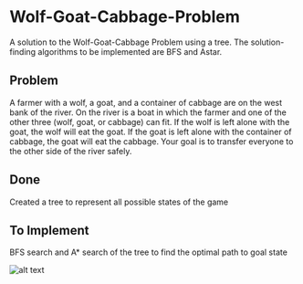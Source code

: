 # Wolf-Goat-Cabbage-Problem
A solution to the Wolf-Goat-Cabbage Problem using a tree. The solution-finding algorithms to be implemented are BFS and Astar.

## Problem

A farmer with a wolf, a goat, and a container of cabbage are on the west bank of the river. On
the river is a boat in which the farmer and one of the other three (wolf, goat, or cabbage) can
fit. If the wolf is left alone with the goat, the wolf will eat the goat. If the goat is left alone
with the container of cabbage, the goat will eat the cabbage. Your goal is to transfer everyone
to the other side of the river safely.

## Done

Created a tree to represent all possible states of the game

## To Implement

BFS search and A* search of the tree to find the optimal path to goal state

![alt text](http://url/to/img.png)

